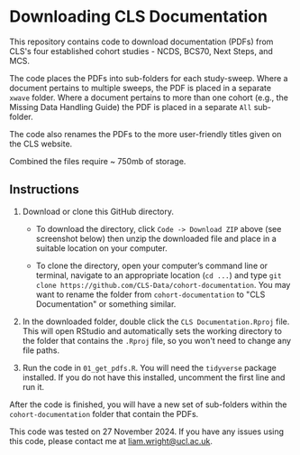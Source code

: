 # Downloading CLS Documentation

This repository contains code to download documentation (PDFs) from CLS's four established cohort studies - NCDS, BCS70, Next Steps, and MCS.

The code places the PDFs into sub-folders for each study-sweep. Where a document pertains to multiple sweeps, the PDF is placed in a separate `xwave` folder. Where a document pertains to more than one cohort (e.g., the Missing Data Handling Guide) the PDF is placed in a separate `All` sub-folder.

The code also renames the PDFs to the more user-friendly titles given on the CLS website.

Combined the files require \~ 750mb of storage.

## Instructions

1.  Download or clone this GitHub directory.

    -   To download the directory, click `Code -> Download ZIP` above (see screenshot below) then unzip the downloaded file and place in a suitable location on your computer.

    -   To clone the directory, open your computer’s command line or terminal, navigate to an appropriate location (`cd ...`) and type `git clone https://github.com/CLS-Data/cohort-documentation`. You may want to rename the folder from `cohort-documentation` to "CLS Documentation" or something similar.

2.  In the downloaded folder, double click the `CLS Documentation.Rproj` file. This will open RStudio and automatically sets the working directory to the folder that contains the `.Rproj` file, so you won't need to change any file paths.

3.  Run the code in `01_get_pdfs.R`. You will need the `tidyverse` package installed. If you do not have this installed, uncomment the first line and run it.

After the code is finished, you will have a new set of sub-folders within the `cohort-documentation` folder that contain the PDFs.

This code was tested on 27 November 2024. If you have any issues using this code, please contact me at [liam.wright\@ucl.ac.uk](mailto:liam.wright@ucl.ac.uk).
